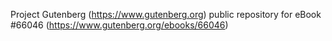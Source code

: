 Project Gutenberg (https://www.gutenberg.org) public repository for
eBook #66046 (https://www.gutenberg.org/ebooks/66046)

